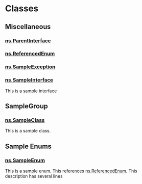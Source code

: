 # Classes
## Miscellaneous

### [ns.ParentInterface](./Miscellaneous/ns.ParentInterface.md)


### [ns.ReferencedEnum](./Miscellaneous/ns.ReferencedEnum.md)


### [ns.SampleException](./Miscellaneous/ns.SampleException.md)


### [ns.SampleInterface](./Miscellaneous/ns.SampleInterface.md)

This is a sample interface


## SampleGroup

### [ns.SampleClass](./SampleGroup/ns.SampleClass.md)

This is a sample class.


## Sample Enums

### [ns.SampleEnum](./Sample-Enums/ns.SampleEnum.md)

This is a sample enum. This references [ns.ReferencedEnum](./Miscellaneous/ns.ReferencedEnum.md).
This description has several lines


